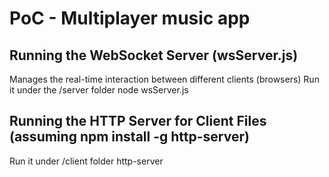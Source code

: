 # PoC - Multiplayer music app

## Running the WebSocket Server (wsServer.js)

Manages the real-time interaction between different clients (browsers)
Run it under the /server folder
node wsServer.js

## Running the HTTP Server for Client Files (assuming npm install -g http-server)

Run it under /client folder
http-server
